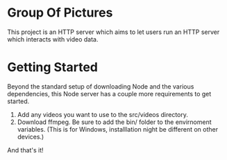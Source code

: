 # Group Of Pictures
This project is an HTTP server which aims to let users run an HTTP server which interacts with video data. 

# Getting Started
Beyond the standard setup of downloading Node and the various dependencies, this Node server has a couple more requirements to get started.

1. Add any videos you want to use to the src/videos directory.
2. Download ffmpeg. Be sure to add the bin/ folder to the envirnoment variables. (This is for Windows, installlation night be different on other devices.)

And that's it!  
